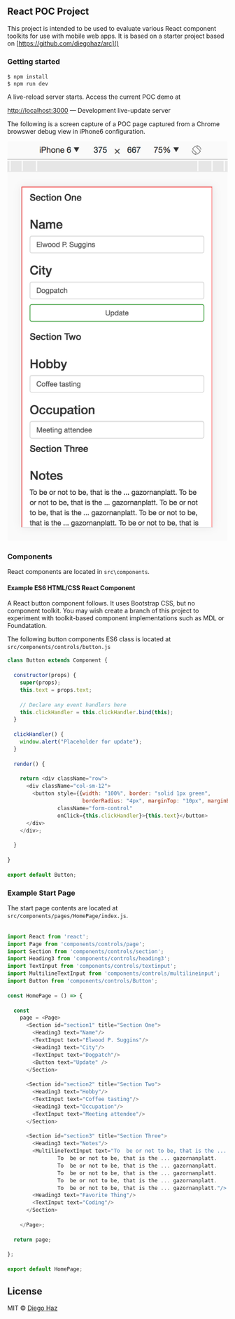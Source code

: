 ## React POC Project
This project is intended to be used to evaluate various React 
component toolkits for use with mobile web apps.  It is based on
a starter project based on [https://github.com/diegohaz/arc]() 

### Getting started

```
$ npm install
$ npm run dev
```

A live-reload server starts. Access the current POC demo at

[http://localhost:3000]() — Development live-update server

The following is a screen capture of a POC page captured from 
a Chrome browswer debug view in iPhone6 configuration.

![Rendered mobile POC page](https://github.com/mauget/pf-react-poc/blob/master/public/iphone6.png "Rendered mobile POC page")


### Components

React components are located in `src\components`. 

#### Example ES6 HTML/CSS React Component

A React button component follows. It uses Bootstrap CSS, 
but no component toolkit. You may wish create a branch of this project to
experiment with toolkit-based component implementations such as MDL or Foundatation.

The following button components ES6 class is located at
`src/components/controls/button.js`

```javascript
class Button extends Component {

  constructor(props) {
    super(props);
    this.text = props.text;

    // Declare any event handlers here
    this.clickHandler = this.clickHandler.bind(this);
  }

  clickHandler() {
    window.alert("Placeholder for update");
  }

  render() {

    return <div className="row">
      <div className="col-sm-12">
        <button style={{width: "100%", border: "solid 1px green",
                        borderRadius: "4px", marginTop: "10px", marginBottom: "10px"}}
                className="form-control"
                onClick={this.clickHandler}>{this.text}</button>
      </div>
    </div>;

  }

}

export default Button;

```

### Example Start Page

The start page contents are located 
at ` src/components/pages/HomePage/index.js`.

```javascript

import React from 'react';
import Page from 'components/controls/page';
import Section from 'components/controls/section';
import Heading3 from 'components/controls/heading3';
import TextInput from 'components/controls/textinput';
import MultilineTextInput from 'components/controls/multilineinput';
import Button from 'components/controls/Button';

const HomePage = () => {

  const
    page = <Page>
      <Section id="section1" title="Section One">
        <Heading3 text="Name"/>
        <TextInput text="Elwood P. Suggins"/>
        <Heading3 text="City"/>
        <TextInput text="Dogpatch"/>
        <Button text="Update" />
      </Section>

      <Section id="section2" title="Section Two">
        <Heading3 text="Hobby"/>
        <TextInput text="Coffee tasting"/>
        <Heading3 text="Occupation"/>
        <TextInput text="Meeting attendee"/>
      </Section>

      <Section id="section3" title="Section Three">
        <Heading3 text="Notes"/>
        <MultilineTextInput text="To  be or not to be, that is the ... gazornanplatt.
                To  be or not to be, that is the ... gazornanplatt.
                To  be or not to be, that is the ... gazornanplatt.
                To  be or not to be, that is the ... gazornanplatt.
                To  be or not to be, that is the ... gazornanplatt.
                To  be or not to be, that is the ... gazornanplatt."/>
        <Heading3 text="Favorite Thing"/>
        <TextInput text="Coding"/>
      </Section>

    </Page>;

  return page;

};

export default HomePage;

```

## License

MIT © [Diego Haz](https://github.com/diegohaz)
